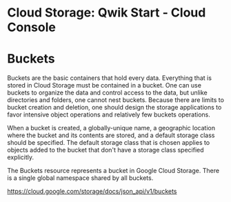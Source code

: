 # Cloud Storage: Qwik Start - Cloud Console

# Buckets

Buckets are the basic containers that hold every data. Everything that is stored in Cloud Storage must be contained in a bucket. 
One can use buckets to organize the data and control access to the data, but unlike directories and folders, one cannot nest buckets. 
Because there are limits to bucket creation and deletion, one should design the storage applications to favor intensive object operations and relatively few buckets operations.

When a bucket is created, a globally-unique name, a geographic location where the bucket and its contents are stored, 
and a default storage class should be specified. The default storage class that is chosen applies to objects added to the bucket that don't have a storage class specified explicitly.

The Buckets resource represents a bucket in Google Cloud Storage. There is a single global namespace shared by all buckets.

https://cloud.google.com/storage/docs/json_api/v1/buckets
